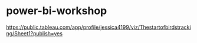 # power-bi-workshop
https://public.tableau.com/app/profile/jessica4199/viz/Thestartofbirdstracking/Sheet1?publish=yes